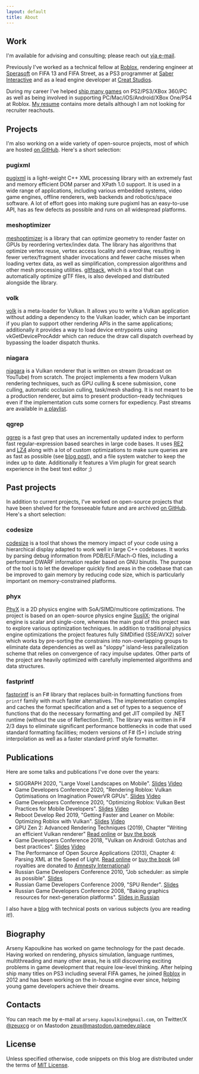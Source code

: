 ```yaml
---
layout: default
title: About
---
```

## Work

I'm available for advising and consulting; please reach out [via e-mail](mailto:arseny.kapoulkine@gmail.com).

Previously I've worked as a technical fellow at [Roblox](https://corp.roblox.com/), rendering engineer at [Sperasoft](https://sperasoft.com/) on FIFA 13 and FIFA Street, as a PS3 programmer at [Saber Interactive](https://saber.games/) and as a lead engine developer at [Creat Studios](https://en.wikipedia.org/wiki/List_of_games_developed_by_Creat_Studios).

During my career I’ve helped [ship many games](https://www.mobygames.com/person/360714/arseny-kapoulkine/) on PS2/PS3/XBox 360/PC as well as being involved in supporting PC/Mac/iOS/Android/XBox One/PS4 at Roblox. [My resume](/resume/) contains more details although I am not looking for recruiter reachouts.

## Projects

I'm also working on a wide variety of open-source projects, most of which are hosted [on GitHub](https://github.com/zeux/). Here's a short selection:

### pugixml

[pugixml](https://pugixml.org/) is a light-weight C++ XML processing library with an extremely fast and memory efficient DOM parser and XPath 1.0 support. It is used in a wide range of applications, including various embedded systems, video game engines, offline renderers, web backends and robotics/space software. A lot of effort goes into making sure pugixml has an easy-to-use API, has as few defects as possible and runs on all widespread platforms.

### meshoptimizer

[meshoptimizer](https://github.com/zeux/meshoptimizer) is a library that can optimize geometry to render faster on GPUs by reordering vertex/index data. The library has algorithms that optimize vertex reuse, vertex access locality and overdraw, resulting in fewer vertex/fragment shader invocations and fewer cache misses when loading vertex data, as well as simplification, compression algorithms and other mesh processing utilities. [gltfpack](https://github.com/zeux/meshoptimizer/tree/master/gltf#readme), which is a tool that can automatically optimize glTF files, is also developed and distributed alongside the library.

### volk

[volk](https://github.com/zeux/volk) is a meta-loader for Vulkan. It allows you to write a Vulkan application without adding a dependency to the Vulkan loader, which can be important if you plan to support other rendering APIs in the same applications; additionally it provides a way to load device entrypoints using vkGetDeviceProcAddr which can reduce the draw call dispatch overhead by bypassing the loader dispatch thunks.

### niagara

[niagara](https://github.com/zeux/niagara) is a Vulkan renderer that is written on stream (broadcast on YouTube) from scratch. The project implements a few modern Vulkan rendering techniques, such as GPU culling & scene submission, cone culling, automatic occlusion culling, task/mesh shading. It is not meant to be a production renderer, but aims to present production-ready techniques even if the implementation cuts some corners for expediency. Past streams are available in [a playlist](https://www.youtube.com/playlist?list=PL0JVLUVCkk-l7CWCn3-cdftR0oajugYvd).

### qgrep

[qgrep](https://github.com/zeux/qgrep) is a fast grep that uses an incrementally updated index to perform fast regular-expression based searches in large code bases. It uses [RE2](https://github.com/google/re2) and [LZ4](https://github.com/lz4/lz4) along with a lot of custom optimizations to make sure queries are as fast as possible (see [blog post](https://zeux.io/2019/04/20/qgrep-internals/)), and a file system watcher to keep the index up to date. Additionally it features a Vim plugin for great search experience in the best text editor ;)

## Past projects

In addition to current projects, I've worked on open-source projects that have been shelved for the foreseeable future and are archived [on GitHub](https://github.com/zeux?tab=repositories&type=archived). Here's a short selection:

### codesize

[codesize](https://github.com/zeux/codesize) is a tool that shows the memory impact of your code using a hierarchical display adapted to work well in large C++ codebases. It works by parsing debug information from PDB/ELF/Mach-O files, including a performant DWARF information reader based on GNU binutils. The purpose of the tool is to let the developer quickly find areas in the codebase that can be improved to gain memory by reducing code size, which is particularly important on memory-constrained platforms.

### phyx

[PhyX](https://github.com/zeux/phyx) is a 2D physics engine with SoA/SIMD/multicore optimizations. The project is based on an open-source physics engine [SusliX](https://github.com/MrSmile/SusliX-Lite); the original engine is scalar and single-core, whereas the main goal of this project was to explore various optimization techniques. In addition to traditional physics engine optimizations the project features fully SIMDified (SSE/AVX2) solver which works by pre-sorting the constrains into non-overlapping groups to eliminate data dependencies as well as "sloppy" island-less parallelization scheme that relies on convergence of racy impulse updates. Other parts of the project are heavily optimized with carefully implemented algorithms and data structures.

### fastprintf

[fastprintf](https://github.com/zeux/fastprintf) is an F# library that replaces built-in formatting functions from `printf` family with much faster alternatives. The implementation compiles and caches the format specification and a set of types to a sequence of
functions that do the necessary formatting and get JIT compiled by .NET runtime (without the use of Reflection.Emit). The library was written in F# 2/3 days to eliminate significant performance bottlenecks in code that used standard formatting facilities; modern versions of F# (5+) include string interpolation as well as a faster standard printf style formatter.

## Publications

Here are some talks and publications I've done over the years:

* SIGGRAPH 2020, "Large Voxel Landscapes on Mobile". [Slides](/data/siggraph2020.pdf) [Video](https://www.youtube.com/watch?v=LktNeVkofKU)
* Game Developers Conference 2020, "Rendering Roblox: Vulkan Optimisations on Imagination PowerVR GPUs". [Slides](/data/gdc2020_pvr.pdf) [Video](https://www.gdcvault.com/play/1026753/Rendering-Roblox-Vulkan-Optimisations-on)
* Game Developers Conference 2020, "Optimizing Roblox: Vulkan Best Practices for Mobile Developers". [Slides](/data/gdc2020_arm.pdf) [Video](https://www.youtube.com/watch?v=BXlo09Kbp2k)
* Reboot Develop Red 2019, "Getting Faster and Leaner on Mobile: Optimizing Roblox with Vulkan". [Slides](/data/reboot2019.pdf) [Video](https://www.youtube.com/watch?v=hPW5ckkqiqA)
* GPU Zen 2: Advanced Rendering Techniques (2019), Chapter "Writing an efficient Vulkan renderer" [Read online](/2020/02/27/writing-an-efficient-vulkan-renderer/) or [buy the book](https://www.amazon.com/GPU-Zen-Advanced-Rendering-Techniques/dp/179758314X)
* Game Developers Conference 2018, "Vulkan on Android: Gotchas and best practices". [Slides](/data/gdc2018.pdf) [Video](https://www.youtube.com/watch?v=Aeo62YzofGc)
* The Performance of Open Source Applications (2013), Chapter 4: Parsing XML at the Speed of Light. [Read online](https://aosabook.org/en/posa/parsing-xml-at-the-speed-of-light.html) or [buy the book](https://aosabook.org/en/buy.html#posa) (all royalties are donated to [Amnesty International](https://www.amnesty.org/))
* Russian Game Developers Conference 2010, "Job scheduler: as simple as possible". [Slides](/data/kri2010_en.pdf)
* Russian Game Developers Conference 2009, "SPU Render". [Slides](/data/kri2009_en.pdf)
* Russian Game Developers Conference 2008, "Baking graphics resources for next-generation platforms". [Slides in Russian](/data/kri2008.pdf)

I also have a [blog](https://zeux.io) with technical posts on various subjects (you are reading it!).

## Biography

Arseny Kapoulkine has worked on game technology for the past decade. Having worked on rendering, physics simulation, language runtimes, multithreading and many other areas, he is still discovering exciting problems in game development that require low-level thinking. After helping ship many titles on PS3 including several FIFA games, he joined [Roblox](https://corp.roblox.com/) in 2012 and has been working on the in-house engine ever since, helping young game developers achieve their dreams.

## Contacts

You can reach me by e-mail at `arseny.kapoulkine@gmail.com`, on Twitter/X [@zeuxcg](https://twitter.com/zeuxcg) or on Mastodon [zeux@mastodon.gamedev.place](https://mastodon.gamedev.place/@zeux)

## License

Unless specified otherwise, code snippets on this blog are distributed under the terms of [MIT License](https://opensource.org/licenses/MIT).
